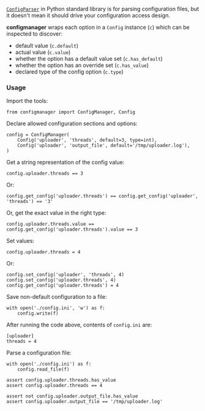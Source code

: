 [`ConfigParser`](https://docs.python.org/3/library/configparser.html) in Python standard library
is for parsing configuration files, but it doesn't mean it  should drive your configuration access design.

**configmanager** wraps each option in a `Config` instance (`c`) which can be inspected to discover:

 * default value (`c.default`)
 * actual value (`c.value`)
 * whether the option has a default value set (`c.has_default`)
 * whether the option has an override set (`c.has_value`)
 * declared type of the config option (`c.type`)

### Usage

Import the tools:
    
    from configmanager import ConfigManager, Config
    

Declare allowed configuration sections and options:

    config = ConfigManager(
        Config('uploader', 'threads', default=3, type=int),
        Config('uploader', 'output_file', default='/tmp/uploader.log'),
    )

Get a string representation of the config value:

    config.uploader.threads == 3

Or:

    config.get_config('uploader.threads') == config.get_config('uploader', 'threads') == '3'

Or, get the exact value in the right type:

    config.uploader.threads.value == config.get_config('uploader.threads').value == 3
    
Set values:

    config.uploader.threads = 4
    
Or:

    config.set_config('uploader', 'threads', 4)
    config.set_config('uploader.threads', 4)
    config.get_config('uploader.threads') = 4

Save non-default configuration to a file:

    with open('./config.ini', 'w') as f:
        config.write(f)
    
After running the code above, contents of `config.ini` are:

    [uploader]
    threads = 4

Parse a configuration file:

    with open('./config.ini') as f:
        config.read_file(f)
    
    assert config.uploader.threads.has_value
    assert config.uploader.threads == 4
    
    assert not config.uploader.output_file.has_value
    assert config.uploader.output_file == '/tmp/uploader.log'
